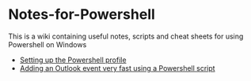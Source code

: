 # Notes-for-Powershell
This is a wiki containing useful notes, scripts and cheat sheets for using Powershell on Windows 

* [Setting up the Powershell profile](https://github.com/tvs-dk/Notes-for-Powershell/wiki/Setting-up-the-Powershell-profile)
* [Adding an Outlook event very fast using a Powershell script](https://github.com/tvs-dk/quick-add-outlook)
